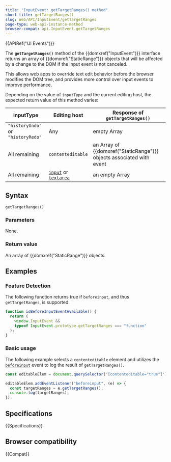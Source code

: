 ```yaml
---
title: "InputEvent: getTargetRanges() method"
short-title: getTargetRanges()
slug: Web/API/InputEvent/getTargetRanges
page-type: web-api-instance-method
browser-compat: api.InputEvent.getTargetRanges
---
```


{{APIRef("UI Events")}}

The **`getTargetRanges()`** method of the {{domxref("InputEvent")}} interface returns an array of {{domxref("StaticRange")}} objects that will be affected by a change to the DOM if the input event is not canceled.

This allows web apps to override text edit behavior before the browser modifies the DOM tree, and provides more control over input events to improve performance.

Depending on the value of `inputType` and the current editing host, the expected return value of this method varies:

<table>
  <thead>
    <tr>
      <th>inputType</th>
      <th>Editing host</th>
      <th>Response of <code>getTargetRanges()</code></th>
    </tr>
  </thead>
  <tbody>
    <tr>
      <td><code>"historyUndo"</code> or <code>"historyRedo"</code></td>
      <td>Any</td>
      <td>empty Array</td>
    </tr>
    <tr>
      <td>All remaining</td>
      <td><code>contenteditable</code></td>
      <td>
        an Array of
        {{domxref("StaticRange")}}
        objects associated with event
      </td>
    </tr>
    <tr>
      <td>All remaining</td>
      <td>
        <a href="/en-US/docs/Web/HTML/Reference/Element/input"><code>input</code></a>
        or <a href="/en-US/docs/Web/HTML/Reference/Element/textarea"><code>textarea</code></a>
      </td>
      <td>
        an empty Array
      </td>
    </tr>
  </tbody>
</table>

## Syntax

```js-nolint
getTargetRanges()
```

### Parameters

None.

### Return value

An array of {{domxref("StaticRange")}} objects.

## Examples

### Feature Detection

The following function returns true if `beforeinput`, and thus
`getTargetRanges`, is supported.

```js
function isBeforeInputEventAvailable() {
  return (
    window.InputEvent &&
    typeof InputEvent.prototype.getTargetRanges === "function"
  );
}
```

### Basic usage

The following example selects a `contenteditable` element and utilizes the
[`beforeinput`](/en-US/docs/Web/API/Element/beforeinput_event)
event to log the result of `getTargetRanges()`.

```js
const editableElem = document.querySelector('[contenteditable="true"]');

editableElem.addEventListener("beforeinput", (e) => {
  const targetRanges = e.getTargetRanges();
  console.log(targetRanges);
});
```

## Specifications

{{Specifications}}

## Browser compatibility

{{Compat}}
